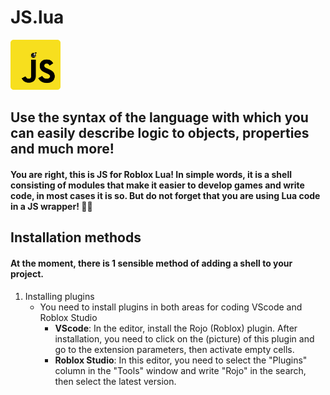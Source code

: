 # JS.lua

<img src="https://github.com/JS-lua/js.lua/blob/main/resmd/javascript.png?raw=true" width="80px">

## Use the syntax of the language with which you can easily describe logic to objects, properties and much more!
#### You are right, this is JS for Roblox Lua! In simple words, it is a shell сonsisting of modules that make it easier to develop games and write code, in most cases it is so. But do not forget that you are using Lua code in a JS wrapper! 🦸‍♂️


## Installation methods
#### At the moment, there is 1 sensible method of adding a shell to your project.
1. Installing plugins
    - You need to install plugins in both areas for coding VScode and Roblox Studio
        - **VScode**: In the editor, install the Rojo (Roblox) plugin. After installation, you need to click on the (picture) of this plugin and go to the extension parameters, then activate empty cells.
        -  **Roblox Studio**: In this editor, you need to select the "Plugins" column in the "Tools" window and write "Rojo" in the search, then select the latest version.
